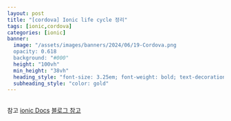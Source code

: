 ```yaml
---
layout: post
title: "[cordova] Ionic life cycle 정리"
tags: [ionic,cordova]
categories: [ionic]
banner:
  image: "/assets/images/banners/2024/06/19-Cordova.png
  opacity: 0.618
  background: "#000"
  height: "100vh"
  min_height: "38vh"
  heading_style: "font-size: 3.25em; font-weight: bold; text-decoration: underline"
  subheading_style: "color: gold"
---
```


## 



참고 
[ionic Docs](https://ionicframework.com/docs/angular/lifecycle)
[블로그 참고](https://velog.io/@msdio/ionic-lifecycle)

